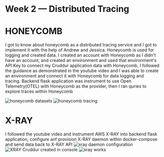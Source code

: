 # Week 2 — Distributed Tracing

# HONEYCOMB
I got to know about honeycomb as a distributed tracing service and I got to implement it with the help of Andrew and Jessica. Honeycomb is used for logging and created data. I created an account with Honeycomb as I didn't have an account, and created an environment and used that environment's API Key to connect my Cruddur application data with Honeycomb, I followed the guidance as demonstrated in the youtube video and I was able to create an environment and connect it with Honeycomb for data logging and tracing. Backend flask application was instrument to use Open Telemetry(OTEL) with Honeycomb as the provider, then I ran quries to explore traces within Honeycomb 

![honeycomb datasets](https://user-images.githubusercontent.com/111932225/222900213-7fb78766-38dd-4510-9b17-f15da347d1c4.png)
![honeycomb tracing](https://user-images.githubusercontent.com/111932225/222900215-f4321596-1fe9-4e39-8c73-39496389e1db.png)

# X-RAY
I followed the youtube video and instrument AWS X-RAY into backend flask application, configure anf provision X-RAY daemon within docker-compose and send data back to X-RAY API
![xray daemon configuration](https://user-images.githubusercontent.com/111932225/222902301-eedafb6c-51a5-498c-a935-4aed0726f9df.png)
![XRAY Cruddur created in console](https://user-images.githubusercontent.com/111932225/222902328-19a0f81c-db0d-4b4b-b446-3d24f8c8c12c.png)
![xray works](https://user-images.githubusercontent.com/111932225/222902341-ddedb91a-150f-4bc5-95e7-40935dabd65f.png)
